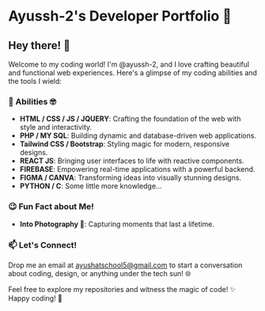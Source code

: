 # Ayussh-2's Developer Portfolio 🚀

## Hey there! 👋

Welcome to my coding world! I'm @ayussh-2, and I love crafting beautiful and functional web experiences. Here's a glimpse of my coding abilities and the tools I wield:

### 📖 Abilities 🤓
- **HTML / CSS / JS / JQUERY**: Crafting the foundation of the web with style and interactivity.
- **PHP / MY SQL**: Building dynamic and database-driven web applications.
- **Tailwind CSS / Bootstrap**: Styling magic for modern, responsive designs.
- **REACT JS**: Bringing user interfaces to life with reactive components.
- **FIREBASE**: Empowering real-time applications with a powerful backend.
- **FIGMA / CANVA**: Transforming ideas into visually stunning designs.
- **PYTHON / C**: Some little more knowledge...

### 😉 Fun Fact about Me!
- **Into Photography 📸**: Capturing moments that last a lifetime.

### 📫 Let's Connect!
Drop me an email at [ayushatschool5@gmail.com](mailto:ayushatschool5@gmail.com) to start a conversation about coding, design, or anything under the tech sun! 🌐

Feel free to explore my repositories and witness the magic of code! ✨ Happy coding! 🚀

